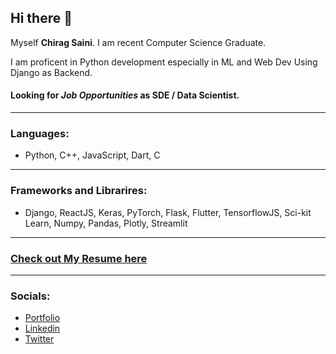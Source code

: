 ## Hi there 👋

Myself **Chirag Saini**. I am recent Computer Science Graduate.

I am proficent in Python development especially in ML and Web Dev Using Django as Backend.
#### Looking for ***Job Opportunities*** as SDE / Data Scientist.
***

### Languages:
- Python, C++, JavaScript, Dart, C

***
### Frameworks and Librarires:
- Django, ReactJS, Keras, PyTorch, Flask, Flutter, TensorflowJS, Sci-kit Learn, Numpy, Pandas, Plotly, Streamlit

***
### [Check out My Resume here]("Chirag_CV.pdf")
***
### Socials:
- [Portfolio]("https://chiragsaini.github.io/")
- [Linkedin]("https://www.linkedin.com/in/chiragsaini97/")
- [Twitter]("https://twitter.com/ChiragSaini97")